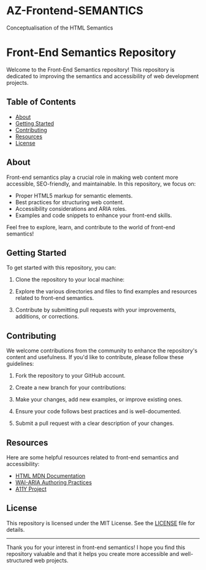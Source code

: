 # AZ-Frontend-SEMANTICS
Conceptualisation of the HTML Semantics
# Front-End Semantics Repository

Welcome to the Front-End Semantics repository! This repository is dedicated to improving the semantics and accessibility of web development projects.

## Table of Contents

- [About](#about)
- [Getting Started](#getting-started)
- [Contributing](#contributing)
- [Resources](#resources)
- [License](#license)

## About

Front-end semantics play a crucial role in making web content more accessible, SEO-friendly, and maintainable. In this repository, we focus on:

- Proper HTML5 markup for semantic elements.
- Best practices for structuring web content.
- Accessibility considerations and ARIA roles.
- Examples and code snippets to enhance your front-end skills.

Feel free to explore, learn, and contribute to the world of front-end semantics!

## Getting Started

To get started with this repository, you can:

1. Clone the repository to your local machine:
2. Explore the various directories and files to find examples and resources related to front-end semantics.

3. Contribute by submitting pull requests with your improvements, additions, or corrections.

## Contributing

We welcome contributions from the community to enhance the repository's content and usefulness. If you'd like to contribute, please follow these guidelines:

1. Fork the repository to your GitHub account.

2. Create a new branch for your contributions:
   
3. Make your changes, add new examples, or improve existing ones.

4. Ensure your code follows best practices and is well-documented.

5. Submit a pull request with a clear description of your changes.

## Resources

Here are some helpful resources related to front-end semantics and accessibility:

- [HTML MDN Documentation](https://developer.mozilla.org/en-US/docs/Web/HTML)
- [WAI-ARIA Authoring Practices](https://www.w3.org/TR/wai-aria-practices-1.2/)
- [A11Y Project](https://a11yproject.com/)

## License

This repository is licensed under the MIT License. See the [LICENSE](LICENSE) file for details.

---

Thank you for your interest in front-end semantics! I hope you find this repository valuable and that it helps you create more accessible and well-structured web projects.



